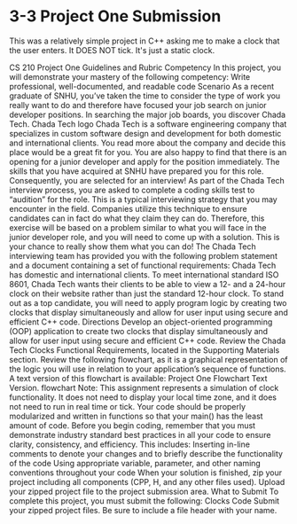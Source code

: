 # 3-3 Project One Submission
 
This was a relatively simple project in C++ asking me to make a clock that the user enters. It DOES NOT tick. It's just a static clock. 


CS 210 Project One Guidelines and Rubric Competency In this project, you will demonstrate your mastery of the following competency:  Write professional, well-documented, and readable code Scenario As a recent graduate of SNHU, you’ve taken the time to consider the type of work you really want to do and therefore have focused your job search on junior developer positions. In searching the major job boards, you discover Chada Tech.  Chada Tech logo  Chada Tech is a software engineering company that specializes in custom software design and development for both domestic and international clients. You read more about the company and decide this place would be a great fit for you. You are also happy to find that there is an opening for a junior developer and apply for the position immediately. The skills that you have acquired at SNHU have prepared you for this role. Consequently, you are selected for an interview!  As part of the Chada Tech interview process, you are asked to complete a coding skills test to “audition” for the role. This is a typical interviewing strategy that you may encounter in the field. Companies utilize this technique to ensure candidates can in fact do what they claim they can do. Therefore, this exercise will be based on a problem similar to what you will face in the junior developer role, and you will need to come up with a solution. This is your chance to really show them what you can do!  The Chada Tech interviewing team has provided you with the following problem statement and a document containing a set of functional requirements:  Chada Tech has domestic and international clients. To meet international standard ISO 8601, Chada Tech wants their clients to be able to view a 12- and a 24-hour clock on their website rather than just the standard 12-hour clock.  To stand out as a top candidate, you will need to apply program logic by creating two clocks that display simultaneously and allow for user input using secure and efficient C++ code.  Directions Develop an object-oriented programming (OOP) application to create two clocks that display simultaneously and allow for user input using secure and efficient C++ code.  Review the Chada Tech Clocks Functional Requirements, located in the Supporting Materials section. Review the following flowchart, as it is a graphical representation of the logic you will use in relation to your application’s sequence of functions. A text version of this flowchart is available: Project One Flowchart Text Version. flowchart  Note: This assignment represents a simulation of clock functionality. It does not need to display your local time zone, and it does not need to run in real time or tick.  Your code should be properly modularized and written in functions so that your main() has the least amount of code. Before you begin coding, remember that you must demonstrate industry standard best practices in all your code to ensure clarity, consistency, and efficiency. This includes: Inserting in-line comments to denote your changes and to briefly describe the functionality of the code Using appropriate variable, parameter, and other naming conventions throughout your code When your solution is finished, zip your project including all components (CPP, H, and any other files used). Upload your zipped project file to the project submission area. What to Submit To complete this project, you must submit the following:  Clocks Code Submit your zipped project files. Be sure to include a file header with your name.
